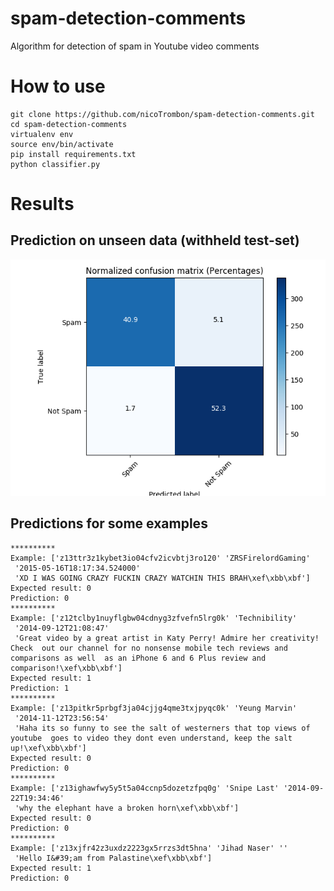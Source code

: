 # spam-detection-comments
Algorithm for detection of spam in Youtube video comments

# How to use
```
git clone https://github.com/nicoTrombon/spam-detection-comments.git
cd spam-detection-comments
virtualenv env
source env/bin/activate
pip install requirements.txt
python classifier.py
```

# Results

## Prediction on unseen data (withheld test-set)
![Confusion Matrix on Test Set](ConfusionMatrix.png)


## Predictions for some examples

```
**********
Example: ['z13ttr3z1kybet3io04cfv2icvbtj3ro120' 'ZRSFirelordGaming'
 '2015-05-16T18:17:34.524000'
 'XD I WAS GOING CRAZY FUCKIN CRAZY WATCHIN THIS BRAH\xef\xbb\xbf']
Expected result: 0
Prediction: 0
**********
Example: ['z12tclby1nuyflgbw04cdnyg3zfvefn5lrg0k' 'Technibility'
 '2014-09-12T21:08:47'
 'Great video by a great artist in Katy Perry! Admire her creativity! Check  out our channel for no nonsense mobile tech reviews and comparisons as well  as an iPhone 6 and 6 Plus review and comparison!\xef\xbb\xbf']
Expected result: 1
Prediction: 1
**********
Example: ['z13pitkr5prbgf3ja04cjjg4qme3txjpyqc0k' 'Yeung Marvin'
 '2014-11-12T23:56:54'
 'Haha its so funny to see the salt of westerners that top views of youtube  goes to video they dont even understand, keep the salt up!\xef\xbb\xbf']
Expected result: 0
Prediction: 0
**********
Example: ['z13ighawfwy5y5t5a04ccnp5dozetzfpq0g' 'Snipe Last' '2014-09-22T19:34:46'
 'why the elephant have a broken horn\xef\xbb\xbf']
Expected result: 0
Prediction: 0
**********
Example: ['z13xjfr42z3uxdz2223gx5rrzs3dt5hna' 'Jihad Naser' ''
 'Hello I&#39;am from Palastine\xef\xbb\xbf']
Expected result: 1
Prediction: 0
```
